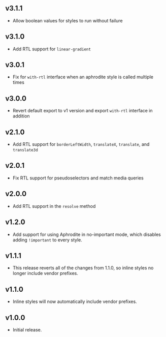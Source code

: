 ## v3.1.1
- Allow boolean values for styles to run without failure

## v3.1.0
- Add RTL support for `linear-gradient`

## v3.0.1
- Fix for `with-rtl` interface when an aphrodite style is called multiple times

## v3.0.0
- Revert default export to v1 version and export `with-rtl` interface in addition

## v2.1.0
- Add RTL support for `borderLeftWidth`, `translateX`, `translate`, and `translate3d`

## v2.0.1
- Fix RTL support for pseudoselectors and match media queries

## v2.0.0
- Add RTL support in the `resolve` method

## v1.2.0

- Add support for using Aphrodite in no-important mode, which disables adding
  `!important` to every style.

## v1.1.1

- This release reverts all of the changes from 1.1.0, so inline styles no longer
  include vendor prefixes.

## v1.1.0

- Inline styles will now automatically include vendor prefixes.

## v1.0.0

- Initial release.
